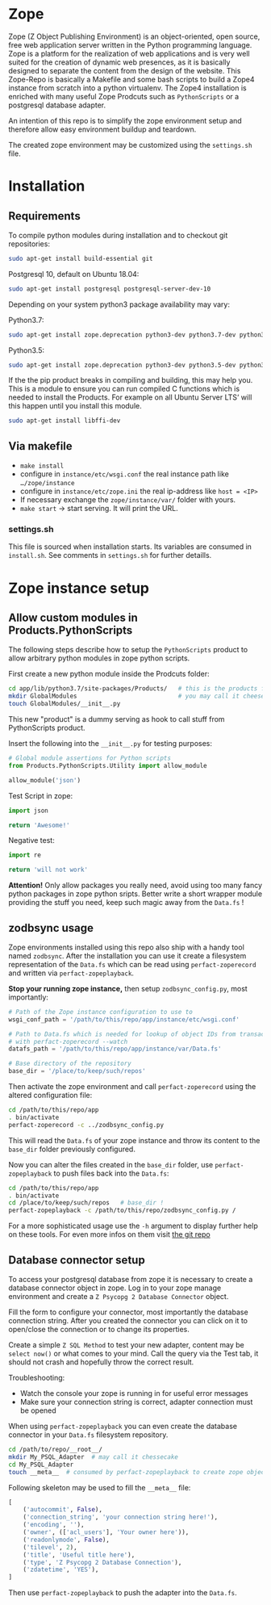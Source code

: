 # Zope

Zope (Z Object Publishing Environment) is an object-oriented, open source,
free web application server written in the Python programming language.
Zope is a platform for the realization of web applications and is very well suited
for the creation of dynamic web presences, as it is basically designed to
separate the content from the design of the website.
This Zope-Repo is basically a Makefile and some bash scripts to build a Zope4
instance from scratch into a python virtualenv.
The Zope4 installation is enriched with many useful Zope Prodcuts such as `PythonScripts` or a postgresql
database adapter.

An intention of this repo is to simplify the zope environment setup and therefore
allow easy environment buildup and teardown.

The created zope environment may be customized using the `settings.sh` file.

# Installation

## Requirements

To compile python modules during installation and to checkout git repositories:
```bash
sudo apt-get install build-essential git
```

Postgresql 10, default on Ubuntu 18.04:

```bash
sudo apt-get install postgresql postgresql-server-dev-10
```

Depending on your system python3 package availability may vary:

Python3.7:

```bash
sudo apt-get install zope.deprecation python3-dev python3.7-dev python3.7 python3.7-venv
```

Python3.5:

```bash
sudo apt-get install zope.deprecation python3-dev python3.5-dev python3.5 python3.5-venv
```

If the the pip product breaks in compiling and building, this may help you.
This is a module to ensure you can run compiled C functions which is needed to install the Products.
For example on all Ubuntu Server LTS‘ will this happen until you install this module.

```bash
sudo apt-get install libffi-dev
```

## Via makefile

* `make install`
* configure in `instance/etc/wsgi.conf` the real instance path like `…/zope/instance`
* configure in `instance/etc/zope.ini` the real ip-address like `host = <IP>`
* If necessary exchange the `zope/instance/var/` folder with yours.
* `make start` → start serving. It will print the URL.

### settings.sh

This file is sourced when installation starts. Its variables are consumed in `install.sh`.
See comments in `settings.sh` for further detaills.

# Zope instance setup

## Allow custom modules in Products.PythonScripts

The following steps describe how to setup the `PythonScripts` product to allow
arbitrary python modules in zope python scripts.

First create a new python module inside the Prodcuts folder:

```bash
cd app/lib/python3.7/site-packages/Products/   # this is the products folder! not very easy to find
mkdir GlobalModules                            # you may call it cheesecake as well
touch GlobalModules/__init__.py
```

This new "product" is a dummy serving as hook to call stuff from PythonScripts product.

Insert the following into the `__init__.py` for testing purposes:

```python
# Global module assertions for Python scripts
from Products.PythonScripts.Utility import allow_module

allow_module('json')
```

Test Script in zope:

```python
import json

return 'Awesome!'
```

Negative test:

```python
import re

return 'will not work'
```

**Attention!**
Only allow packages you really need, avoid using too many fancy python packages
in zope python sripts. Better write a short wrapper module providing the stuff
you need, keep such magic away from the `Data.fs` !

## zodbsync usage

Zope environments installed using this repo also ship with a handy tool named
`zodbsync`. After the installation you can use it create a filesystem representation
of the `Data.fs` which can be read using `perfact-zoperecord` and written via
`perfact-zopeplayback`.

**Stop your running zope instance,** then setup `zodbsync_config.py`, most importantly:

```python
# Path of the Zope instance configuration to use to
wsgi_conf_path = '/path/to/this/repo/app/instance/etc/wsgi.conf'

# Path to Data.fs which is needed for lookup of object IDs from transaction IDs
# with perfact-zoperecord --watch
datafs_path = '/path/to/this/repo/app/instance/var/Data.fs'

# Base directory of the repository
base_dir = '/place/to/keep/such/repos'
```

Then activate the zope environment and call `perfact-zoperecord` using the altered
configuration file:

```bash
cd /path/to/this/repo/app
. bin/activate
perfact-zoperecord -c ../zodbsync_config.py
```

This will read the `Data.fs` of your zope instance and throw its content to the
`base_dir` folder previously configured.

Now you can alter the files created in the `base_dir` folder, use `perfact-zopeplayback`
to push files back into the `Data.fs`:

```bash
cd /path/to/this/repo/app
. bin/activate
cd /place/to/keep/such/repos   # base_dir !
perfact-zopeplayback -c /path/to/this/repo/zodbsync_config.py /
```

For a more sophisticated usage use the `-h` argument to display further help on
these tools. For even more infos on them visit [the git repo](https://github.com/perfact/zodbsync)

## Database connector setup

To access your postgresql database from zope it is necessary to create a database
connector object in zope. Log in to your zope manage environment and create a
`Z Psycopg 2 Database Connector` object.

Fill the form to configure your connector, most importantly the database
connection string. After you created the connector you can click on it to
open/close the connection or to change its properties.

Create a simple `Z SQL Method` to test your new adapter, content may be `select now()`
or what comes to your mind. Call the query via the Test tab, it should not crash
and hopefully throw the correct result.

Troubleshooting:
+ Watch the console your zope is running in for useful error messages
+ Make sure your connection string is correct, adapter connection must be opened

When using `perfact-zopeplayback` you can even create the database connector in
your `Data.fs` filesystem repository.

```bash
cd /path/to/repo/__root__/
mkdir My_PSQL_Adapter  # may call it chessecake
cd My_PSQL_Adapter
touch __meta__  # consumed by perfact-zopeplayback to create zope objects
```

Following skeleton may be used to fill the `__meta__` file:

```python
[
    ('autocommit', False),
    ('connection_string', 'your connection string here!'),
    ('encoding', ''),
    ('owner', (['acl_users'], 'Your owner here')),
    ('readonlymode', False),
    ('tilevel', 2),
    ('title', 'Useful title here'),
    ('type', 'Z Psycopg 2 Database Connection'),
    ('zdatetime', 'YES'),
]
```

Then use `perfact-zopeplayback` to push the adapter into the `Data.fs`.
